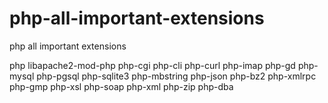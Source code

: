 # php-all-important-extensions
php all important extensions


php
libapache2-mod-php
php-cgi
php-cli
php-curl
php-imap
php-gd
php-mysql
php-pgsql
php-sqlite3
php-mbstring
php-json
php-bz2
php-xmlrpc
php-gmp
php-xsl
php-soap
php-xml
php-zip
php-dba
